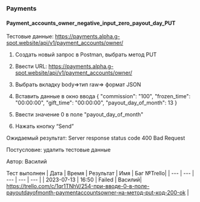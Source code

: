 ### Payments
#### Payment_accounts_owner_negative_input_zero_payout_day_PUT

Тестовые данные: https://payments.alpha.g-spot.website/api/v1/payment_accounts/owner/


1. Создать новый запрос в Postman, выбрать метод PUT

2. Ввести URL: https://payments.alpha.g-spot.website/api/v1/payment_accounts/owner/

3. Выбрать вкладку body=>тип raw=> формат JSON

4. Вставить данные в окно ввода
{
  "commission": "100",
  "frozen_time": "00:00:00",
  "gift_time": "00:00:00",
  "payout_day_of_month": 13
}

5. Ввести значение 0 в поле "payout_day_of_month"

6. Нажать кнопку “Send”

Ожидаемый результат: Server response status code 400 Bad Request


Постусловие: удалить тестовые данные

Автор: Василий

Тест выполнен
|     Дата    | Время | Результат |   Имя  | Баг №Trello|
|     ---     |  ---  |    ---    |   ---  |    ---     |
|  2023-07-13 | 16:50 |   Failed  | Василий|     https://trello.com/c/1qr1TNhV/254-при-вводе-0-в-поле-payoutdayofmonth-paymentaccountsowner-на-метод-put-код-200-ok      | 